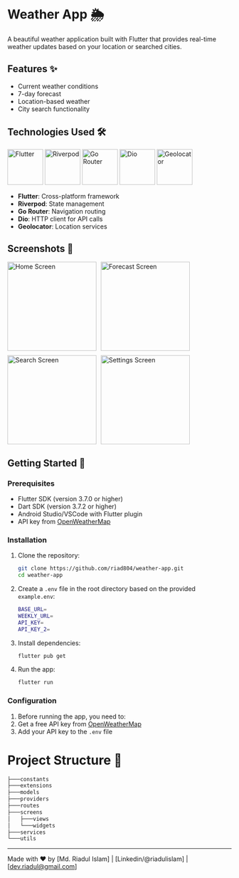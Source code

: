 # Weather App 🌦️

A beautiful weather application built with Flutter that provides real-time weather updates based on your location or searched cities.

## Features ✨

- Current weather conditions
- 7-day forecast
- Location-based weather
- City search functionality

## Technologies Used 🛠️

<p float="left">
  <img src="https://storage.googleapis.com/cms-storage-bucket/6a07d8a62f4308d2b854.svg" width="80" title="Flutter">
  <img src="https://riverpod.dev/img/logo.png" width="80" title="Riverpod">
  <img src="https://go-router.dev/images/go-router-logo.png" width="80" title="Go Router">
  <img src="https://pub.dev/packages/dio#-readme-tab-" width="80" title="Dio">
  <img src="https://pub.dev/packages/geolocator#-readme-tab-" width="80" title="Geolocator">
</p>

- **Flutter**: Cross-platform framework
- **Riverpod**: State management
- **Go Router**: Navigation routing
- **Dio**: HTTP client for API calls
- **Geolocator**: Location services

## Screenshots 📱

<div style="display: flex; flex-wrap: wrap; gap: 10px;">
  <img src="screenshots/home.png" width="200" alt="Home Screen">
  <img src="screenshots/forecast.png" width="200" alt="Forecast Screen">
  <img src="screenshots/search.png" width="200" alt="Search Screen">
  <img src="screenshots/settings.png" width="200" alt="Settings Screen">
</div>

## Getting Started 🚀

### Prerequisites

- Flutter SDK (version 3.7.0 or higher)
- Dart SDK (version 3.7.2 or higher)
- Android Studio/VSCode with Flutter plugin
- API key from [OpenWeatherMap](https://openweathermap.org/api)

### Installation

1. Clone the repository:
   ```bash
   git clone https://github.com/riad804/weather-app.git
   cd weather-app
   ```

2. Create a `.env` file in the root directory based on the provided `example.env`:
   ```bash
   BASE_URL=
   WEEKLY_URL=
   API_KEY=
   API_KEY_2=
   ```

3. Install dependencies:
   ```bash
   flutter pub get
   ```

3. Run the app:
   ```bash
   flutter run
   ```

### Configuration
1. Before running the app, you need to:
2. Get a free API key from [OpenWeatherMap](https://openweathermap.org/api)
3. Add your API key to the `.env` file

# Project Structure 📂
```bash
├───constants
├───extensions
├───models
├───providers
├───routes
├───screens
│   ├───views
│   └───widgets
├───services
└───utils
```

---

Made with ❤️ by [Md. Riadul Islam] | [Linkedin/@riadulislam] | [dev.riadul@gmail.com]